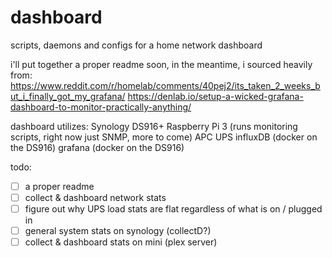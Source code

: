 # dashboard
scripts, daemons and configs for a home network dashboard

i'll put together a proper readme soon, in the meantime, i sourced heavily from:
https://www.reddit.com/r/homelab/comments/40pej2/its_taken_2_weeks_but_i_finally_got_my_grafana/
https://denlab.io/setup-a-wicked-grafana-dashboard-to-monitor-practically-anything/

dashboard utilizes:
Synology DS916+
Raspberry Pi 3 (runs monitoring scripts, right now just SNMP, more to come)
APC UPS
influxDB (docker on the DS916)
grafana (docker on the DS916)

todo:
- [ ] a proper readme
- [ ] collect & dashboard network stats
- [ ] figure out why UPS load stats are flat regardless of what is on / plugged in
- [ ] general system stats on synology (collectD?)
- [ ] collect & dashboard stats on mini (plex server)